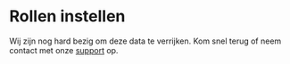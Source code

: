 # Rollen instellen

Wij zijn nog hard bezig om deze data te verrijken. Kom snel terug of neem contact met onze [support](mailto:support@eitje-app.nl) op.